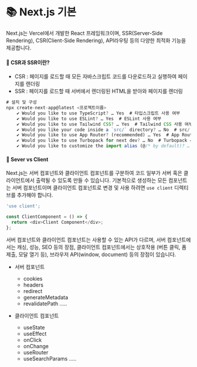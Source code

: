 # 📚 Next.js 기본

Next.js는 Vercel에서 개발한 React 프레임워크이며, SSR(Server-Side Rendering), CSR(Client-Side Rendering), API라우팅 등의 다양한 최적화 기능을 제공합니다.

#### 🤔 CSR과 SSR이란?

- CSR : 페이지를 로드할 때 모든 자바스크립트 코드를 다운로드하고 실행하여 페이지를 렌더링
- SSR : 페이지를 로드할 때 서버에서 렌더링된 HTML을 받아와 페이지를 렌더링

```js
# 설치 및 구성
npx create-next-app@latest <프로젝트이름>
    ✔ Would you like to use TypeScript? … Yes  # 타입스크립트 사용 여부
    ✔ Would you like to use ESLint? … Yes  # ESLint 사용 여부
    ✔ Would you like to use Tailwind CSS? … Yes  # Tailwind CSS 사용 여부
    ✔ Would you like your code inside a `src/` directory? … No  # src/ 디렉토리 사용 여부
    ✔ Would you like to use App Router? (recommended) … Yes  # App Router 사용 여부
    ✔ Would you like to use Turbopack for next dev? … No  # Turbopack 사용 여부
    ✔ Would you like to customize the import alias (@/* by default)? … No  # `@/*` 외 경로 별칭 사용 여부
```

#### 🤔 Sever vs Client

Next.js는 서버 컴포넌트와 클라이언트 컴포넌트를 구분하여 코드 일부가 서버 혹은 클라이언트에서 출력될 수 있도록 만들 수 있습니다. 기본적으로 생성하는 모든 컴포넌트는 서버 컴포넌트이며 클라이언트 컴포넌트로 변경 및 사용 하려면 `use client` 디렉티브를 추가해야 합니다.

```js
'use client';

const ClientComponent = () => {
  return <div>Client Component</div>;
};
```

서버 컴포넌트와 클라이언트 컴포넌트는 사용할 수 있는 API가 다르며, 서버 컴포넌트에서는 캐싱, 성능, SEO 등의 장점, 클라이언트 컴포넌트에서는 상호작용 (버튼 클릭, 폼 제출, 모달 열기 등), 브라우저 API(window, document) 등의 장점이 있습니다.

- 서버 컴포넌트

  - cookies
  - headers
  - redirect
  - generateMetadata
  - revalidatePath .....

- 클라이언트 컴포넌트

  - useState
  - useEffect
  - onClick
  - onChange
  - useRouter
  - useSearchParams
    .....
